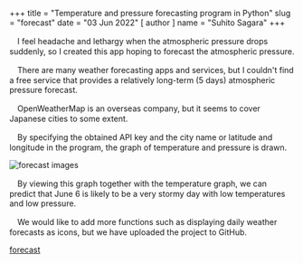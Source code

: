 +++
title = "Temperature and pressure forecasting program in Python"
slug = "forecast"
date = "03 Jun 2022"
[ author ]
name = "Suhito Sagara"
+++

　I feel headache and lethargy when the atmospheric pressure drops suddenly, so I created this app hoping to forecast the atmospheric pressure.

　There are many weather forecasting apps and services, but I couldn't find a free service that provides a relatively long-term (5 days) atmospheric pressure forecast.

　OpenWeatherMap is an overseas company, but it seems to cover Japanese cities to some extent.

　By specifying the obtained API key and the city name or latitude and longitude in the program, the graph of temperature and pressure is drawn.

![forecast images](/forecast.png)

　By viewing this graph together with the temperature graph, we can predict that June 6 is likely to be a very stormy day with low temperatures and low pressure.

　We would like to add more functions such as displaying daily weather forecasts as icons, but we have uploaded the project to GitHub.

[forecast](https://github.com/1plus1is3/forecast)

